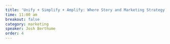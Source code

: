```yaml
---
title: 'Unify + Simplify + Amplify: Where Story and Marketing Strategy Meet'
time: 11:00 am
breakout: false
category: marketing
speaker: Josh Berthume
order: 4
---
```


